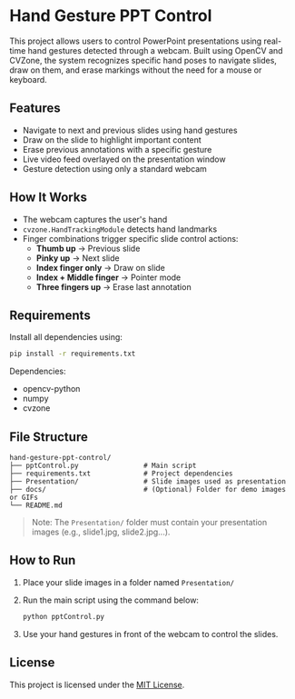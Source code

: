 # Hand Gesture PPT Control

This project allows users to control PowerPoint presentations using real-time hand gestures detected through a webcam. Built using OpenCV and CVZone, the system recognizes specific hand poses to navigate slides, draw on them, and erase markings without the need for a mouse or keyboard.

## Features

- Navigate to next and previous slides using hand gestures  
- Draw on the slide to highlight important content  
- Erase previous annotations with a specific gesture  
- Live video feed overlayed on the presentation window  
- Gesture detection using only a standard webcam  

## How It Works

- The webcam captures the user's hand  
- `cvzone.HandTrackingModule` detects hand landmarks  
- Finger combinations trigger specific slide control actions:
  - **Thumb up** → Previous slide  
  - **Pinky up** → Next slide  
  - **Index finger only** → Draw on slide  
  - **Index + Middle finger** → Pointer mode  
  - **Three fingers up** → Erase last annotation  

## Requirements

Install all dependencies using:

```bash
pip install -r requirements.txt
````

Dependencies:

* opencv-python
* numpy
* cvzone

## File Structure

```
hand-gesture-ppt-control/
├── pptControl.py                # Main script
├── requirements.txt             # Project dependencies
├── Presentation/                # Slide images used as presentation
├── docs/                        # (Optional) Folder for demo images or GIFs
└── README.md
```

> Note: The `Presentation/` folder must contain your presentation images (e.g., slide1.jpg, slide2.jpg...).

## How to Run

1. Place your slide images in a folder named `Presentation/`
2. Run the main script using the command below:

   ```bash
   python pptControl.py
   ```
3. Use your hand gestures in front of the webcam to control the slides.

## License

This project is licensed under the [MIT License](LICENSE).

